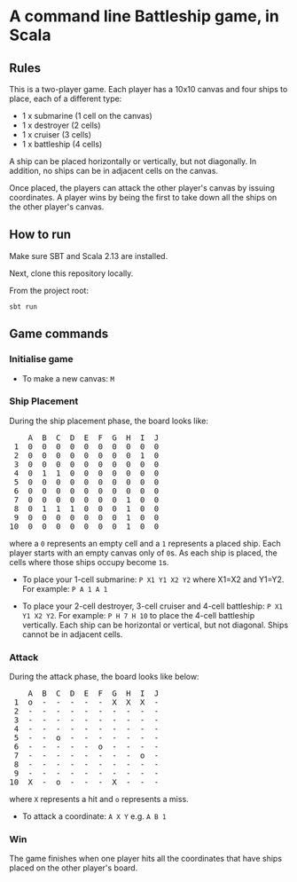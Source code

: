 # A command line Battleship game, in Scala


## Rules
This is a two-player game. Each player has a 10x10 canvas and four ships to place, each of a different type:

- 1 x submarine (1 cell on the canvas)
- 1 x destroyer (2 cells)
- 1 x cruiser (3 cells)
- 1 x battleship (4 cells)

A ship can be placed horizontally or vertically, but not diagonally. In addition, no ships can be in adjacent cells on the canvas.

Once placed, the players can attack the other player's canvas by issuing coordinates. A player wins by being the first to take down all the ships on the other player's canvas.


## How to run
Make sure SBT and Scala 2.13 are installed. 

Next, clone this repository locally.

From the project root:

`sbt run`


## Game commands

### Initialise game
* To make a new canvas:   `M`

### Ship Placement
During the ship placement phase, the board looks like:  

<pre>
    A  B  C  D  E  F  G  H  I  J  
 1  0  0  0  0  0  0  0  0  0  0  
 2  0  0  0  0  0  0  0  0  1  0  
 3  0  0  0  0  0  0  0  0  0  0  
 4  0  1  1  0  0  0  0  0  0  0  
 5  0  0  0  0  0  0  0  0  0  0  
 6  0  0  0  0  0  0  0  0  0  0  
 7  0  0  0  0  0  0  0  1  0  0  
 8  0  1  1  1  0  0  0  1  0  0  
 9  0  0  0  0  0  0  0  1  0  0  
10  0  0  0  0  0  0  0  1  0  0
</pre>

where a `0` represents an empty cell and a `1` represents a placed ship. Each player starts with an empty canvas only of `0`s. As each ship is placed, the cells where those ships occupy become `1`s.


* To place your 1-cell submarine: `P X1 Y1 X2 Y2` where X1=X2 and Y1=Y2. For example: `P A 1 A 1`  
    

* To place your 2-cell destroyer, 3-cell cruiser and 4-cell battleship: `P X1 Y1 X2 Y2`. For example: `P H 7 H 10` to place the 4-cell battleship vertically. Each ship can be horizontal or vertical, but not diagonal. Ships cannot be in adjacent cells.


### Attack
During the attack phase, the board looks like below:
<pre>
    A  B  C  D  E  F  G  H  I  J
 1  o  -  -  -  -  -  X  X  X  -
 2  -  -  -  -  -  -  -  -  -  -
 3  -  -  -  -  -  -  -  -  -  -
 4  -  -  -  -  -  -  -  -  -  -
 5  -  -  o  -  -  -  -  -  -  -
 6  -  -  -  -  -  o  -  -  -  -
 7  -  -  -  -  -  -  -  -  o  -
 8  -  -  -  -  -  -  -  -  -  -
 9  -  -  -  -  -  -  -  -  -  -
10  X  -  o  -  -  -  X  -  -  -
</pre>

where `X` represents a hit and `o` represents a miss.

* To attack a coordinate: `A X Y` e.g. `A B 1`


### Win
The game finishes when one player hits all the coordinates that have ships placed on the other player's board.